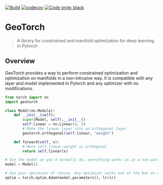 [![Build](https://github.com/lezcano/geotorch/workflows/build/badge.svg)](https://github.com/lezcano/geotorch/actions)
[![codecov](https://codecov.io/gh/Lezcano/geotorch/branch/master/graph/badge.svg?token=1AKM2EQ7RT)](https://codecov.io/gh/Lezcano/geotorch)
[![Code style: black](https://img.shields.io/badge/code%20style-black-000000.svg)](https://github.com/psf/black)

# GeoTorch
> A library for constrained and manifold optimization for deep learning in Pytorch

## Overview

GeoTorch provides a way to perform constrained optimization and optimization on manifolds in a non-intrusive way. It is compatible with any layer and model implemented in Pytorch and any optimizer with no modifications.

```python
from torch import nn
import geotorch

class Model(nn.Module):
    def __init__(self):
        super(Model, self).__init__()
        self.linear = nn.Linear(4, 5)
        # Make the linear layer into an orthogonal layer
        geotorch.orthogonal(self.linear, "weight")

    def forward(self, x):
        # Here self.linear.weight is orthogonal
        return self.linear(x)

# Use the model as you'd normally do, everything works as in a non-parametrized model
model = Model()

# Use your optimizer of choice. Any optimizer works out of the box on any manifold
optim = torch.optim.Adam(model.parameters(), lr=lr)
```
